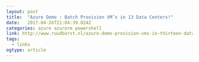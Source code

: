 ```yaml
---
layout: post 
title:  "Azure Demo : Batch Provision VM’s in 13 Data Centers!" 
date:   2017-04-26T21:04:39.024Z 
categories: azure azurerm powershell
link: http://www.ruudborst.nl/azure-demo-provision-vms-in-thirteen-datacenters-worldwide-within-10-minutes/ 
tags:
  - links
ogtype: article 
---
```


